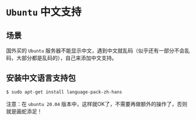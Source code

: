 # `Ubuntu` 中文支持

## 场景

国外买的 `Ubuntu` 服务器不能显示中文，遇到中文就乱码（似乎还有一部分不会乱码，大部分都是乱码的），自己来添加中文支持。

## 安装中文语言支持包

```bash
$ sudo apt-get install language-pack-zh-hans
```

注意：在 `ubuntu 20.04` 版本中，这样就OK了，不需要再做额外的操作了，否则就是画蛇添足！
